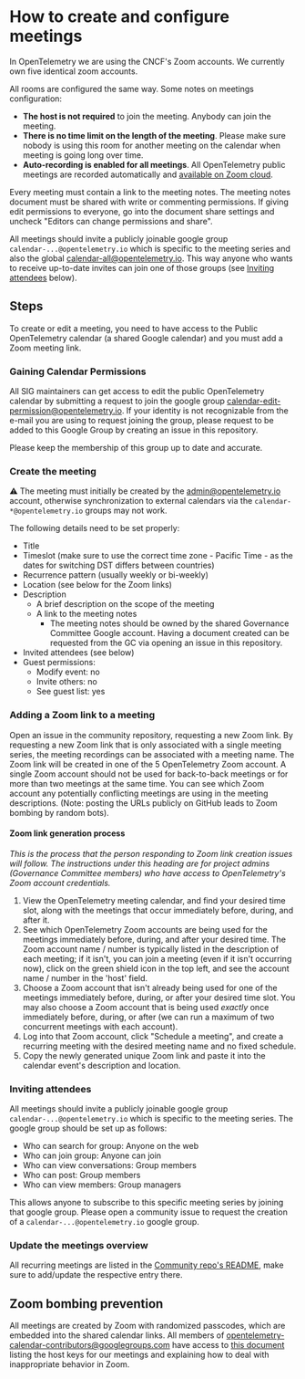 # How to create and configure meetings

In OpenTelemetry we are using the CNCF's Zoom accounts. We currently own five
identical zoom accounts.

All rooms are configured the same way. Some notes on meetings configuration:

- **The host is not required** to join the meeting. Anybody can join the meeting.
- **There is no time limit on the length of the meeting**. Please make sure nobody is
  using this room for another meeting on the calendar when meeting is going long
  over time.
- **Auto-recording is enabled for all meetings**. All OpenTelemetry public meetings are recorded automatically
  and [available on Zoom cloud](https://docs.google.com/spreadsheets/d/1SYKfjYhZdm2Wh2Cl6KVQalKg_m4NhTPZqq-8SzEVO6s).

Every meeting must contain a link to the meeting notes. The meeting notes
document must be shared with write or commenting permissions. If giving edit permissions to everyone,
go into the document share settings and uncheck "Editors can change permissions and share".

All meetings should invite a publicly joinable google group `calendar-...@opentelemetry.io` which is specific to the meeting series
and also the global [calendar-all@opentelemetry.io](https://groups.google.com/a/opentelemetry.io/g/calendar-all).
This way anyone who wants to receive up-to-date invites can join one of those groups
(see [Inviting attendees](#inviting-attendees) below).

## Steps
To create or edit a meeting, you need to have access to the Public OpenTelemetry calendar (a shared Google calendar) and you must add a Zoom meeting link.

### Gaining Calendar Permissions
All SIG maintainers can get access to edit the public OpenTelemetry calendar
by submitting a request to join the google group
[calendar-edit-permission@opentelemetry.io](https://groups.google.com/a/opentelemetry.io/g/calendar-edit-permission).
If your identity is not recognizable from the e-mail you are using to request joining the group, please
request to be added to this Google Group by creating an issue in this repository.

Please keep the membership of this group up to date and accurate.

### Create the meeting

:warning: The meeting must initially be created by the admin@opentelemetry.io account,
otherwise synchronization to external calendars via the `calendar-*@opentelemetry.io` groups may not work.

The following details need to be set properly:
- Title
- Timeslot (make sure to use the correct time zone - Pacific Time - as the dates for switching DST differs between countries)
- Recurrence pattern (usually weekly or bi-weekly)
- Location (see below for the Zoom links)
- Description
  - A brief description on the scope of the meeting
  - A link to the meeting notes
    - The meeting notes should be owned by the shared Governance Committee Google account.
      Having a document created can be requested from the GC via opening an issue in this repository.
- Invited attendees (see below)
- Guest permissions:
  - Modify event: no
  - Invite others: no
  - See guest list: yes

### Adding a Zoom link to a meeting
Open an issue in the community repository, requesting a new Zoom link.
By requesting a new Zoom link that is only associated with a single meeting series, the meeting recordings
can be associated with a meeting name.
The Zoom link will be created in one of the 5 OpenTelemetry Zoom account.
A single Zoom account should not be used for back-to-back meetings or for more than two meetings at the same time.
You can see which Zoom account any potentially conflicting meetings are using in the meeting descriptions.
(Note: posting the URLs publicly on GitHub leads to Zoom bombing by random bots).

#### Zoom link generation process
_This is the process that the person responding to Zoom link creation issues will follow. The instructions under this heading are for project admins (Governance Committee members) who have access to OpenTelemetry's Zoom account credentials._

1. View the OpenTelemetry meeting calendar, and find your desired time slot, along with the meetings that occur immediately before, during, and after it.
2. See which OpenTelemetry Zoom accounts are being used for the meetings immediately before, during, and after your desired time. The Zoom account name / number is typically listed in the description of each meeting; if it isn't, you can join a meeting (even if it isn't occurring now), click on the green shield icon in the top left, and see the account name / number in the 'host' field.
3. Choose a Zoom account that isn't already being used for one of the meetings immediately before, during, or after your desired time slot. You may also choose a Zoom account that is being used *exactly* once immediately before, during, or after (we can run a maximum of two concurrent meetings with each account).
4. Log into that Zoom account, click "Schedule a meeting", and create a recurring meeting with the desired meeting name and no fixed schedule.
5. Copy the newly generated unique Zoom link and paste it into the calendar event's description and location.

### Inviting attendees
All meetings should invite a publicly joinable google group `calendar-...@opentelemetry.io` which is specific to the meeting series.
The google group should be set up as follows:

* Who can search for group: Anyone on the web
* Who can join group: Anyone can join
* Who can view conversations: Group members
* Who can post: Group members
* Who can view members: Group managers

This allows anyone to subscribe to this specific meeting series by joining that google group.
Please open a community issue to request the creation of a `calendar-...@opentelemetry.io` google group.

### Update the meetings overview
All recurring meetings are listed in the [Community repo's README](../README.md#special-interest-groups), make sure to add/update the respective entry there.

## Zoom bombing prevention
All meetings are created by Zoom with randomized passcodes, which are embedded into the shared calendar links.
All members of opentelemetry-calendar-contributors@googlegroups.com have access to [this document](https://docs.google.com/document/d/1gt9ctxKGPrM_XTINqLgkSxYypdrczHkt2znjwgBU4UU/edit#)
listing the host keys for our meetings and explaining how to deal with inappropriate behavior in Zoom.
